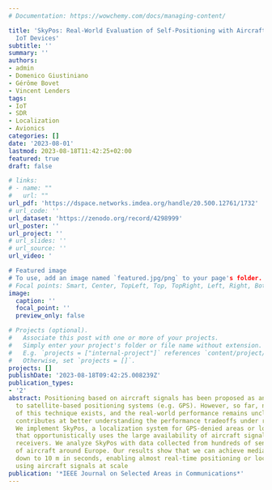 ```yaml
---
# Documentation: https://wowchemy.com/docs/managing-content/

title: 'SkyPos: Real-World Evaluation of Self-Positioning with Aircraft Signals for
  IoT Devices'
subtitle: ''
summary: ''
authors:
- admin
- Domenico Giustiniano
- Gérôme Bovet
- Vincent Lenders
tags:
- IoT
- SDR
- Localization
- Avionics
categories: []
date: '2023-08-01'
lastmod: 2023-08-18T11:42:25+02:00
featured: true
draft: false

# links:
# - name: ""
#   url: ""
url_pdf: 'https://dspace.networks.imdea.org/handle/20.500.12761/1732'
# url_code: ''
url_dataset: 'https://zenodo.org/record/4298999'
url_poster: ''
url_project: ''
# url_slides: ''
# url_source: ''
url_video: '

# Featured image
# To use, add an image named `featured.jpg/png` to your page's folder.
# Focal points: Smart, Center, TopLeft, Top, TopRight, Left, Right, BottomLeft, Bottom, BottomRight.
image:
  caption: ''
  focal_point: ''
  preview_only: false

# Projects (optional).
#   Associate this post with one or more of your projects.
#   Simply enter your project's folder or file name without extension.
#   E.g. `projects = ["internal-project"]` references `content/project/deep-learning/index.md`.
#   Otherwise, set `projects = []`.
projects: []
publishDate: '2023-08-18T09:42:25.008239Z'
publication_types:
- '2'
abstract: Positioning based on aircraft signals has been proposed as an alternative
  to satellite-based positioning systems (e.g. GPS). However, so far, no deployment
  of this technique exists, and the real-world performance remains unclear. This paper
  contributes at better understanding the performance tradeoffs under realistic conditions.
  We implement SkyPos, a localization system for GPS-denied areas or location integrity
  that opportunistically uses the large availability of aircraft signals to self-localize
  receivers. We analyze SkyPos with data collected from hundreds of sensors and thousands
  of aircraft around Europe. Our results show that we can achieve median accuracy
  down to 10 m in seconds, enabling almost real-time positioning or location verification
  using aircraft signals at scale
publication: '*IEEE Journal on Selected Areas in Communications*'
---
```

